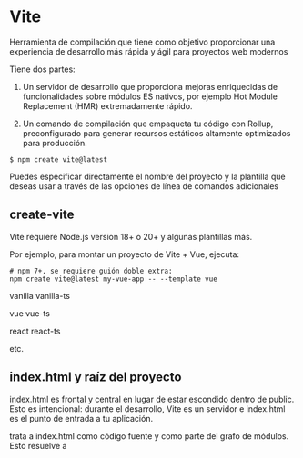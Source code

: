 # Vite 

Herramienta de compilación que tiene como objetivo proporcionar una experiencia de desarrollo más rápida y ágil para proyectos web modernos

Tiene dos partes: 

1. Un servidor de desarrollo que proporciona mejoras enriquecidas de funcionalidades sobre módulos ES nativos, por ejemplo Hot Module Replacement (HMR) extremadamente rápido. 

2. Un comando de compilación que empaqueta tu código con Rollup, preconfigurado para generar recursos estáticos altamente optimizados para producción.

```
$ npm create vite@latest

```

Puedes especificar directamente el nombre del proyecto y la plantilla que deseas usar a través de las opciones de línea de comandos adicionales


## create-vite

Vite requiere Node.js version 18+ o 20+ y algunas plantillas más.

Por ejemplo, para montar un proyecto de Vite + Vue, ejecuta:

```
# npm 7+, se requiere guión doble extra:
npm create vite@latest my-vue-app -- --template vue

```

vanilla	vanilla-ts

vue	vue-ts

react react-ts

etc. 


## index.html y raíz del proyecto

index.html es frontal y central en lugar de estar escondido dentro de public. Esto es intencional: durante el desarrollo, Vite es un servidor e index.html es el punto de entrada a tu aplicación.

trata a index.html como código fuente y como parte del grafo de módulos. Esto resuelve a <script type="module" src="..."> que hace referencia a tu código JavaScript. Incluso <script type="module"> inline y el CSS referenciado a través de <link href> también disfrutan de características específicas de Vite

Similar a los servidores http estáticos, Vite tiene el concepto de un "directorio raíz" desde el cual se sirven tus archivos. Lo verás referenciado como <root> en el resto de la documentación. Las URL absolutas en el código se resolverán utilizando la raíz del proyecto como base, por lo que puedes escribir código como si estuvieras trabajando con un servidor de archivos estático normal (¡excepto que es mucho más poderoso!).

Vite también admite aplicaciones de múltiples páginas con múltiples puntos de entrada .html.


## comandos

```
{
  "scripts": {
    "dev": "vite", // inicia el servidor de desarrollo, alias: `vite dev`, `vite serve`
    "build": "vite build", // compila para producción
    "preview": "vite preview" // vista previa local de compilación para producción
  }
}

```


# React 

```
npm create vite@latest my-react-app -- --template react

```

Con React fácilmente podemos: 

crear y anidar componentes
agregar marcado y estilos
mostrar datos
representar condiciones y listas
responder a eventos y actualizar la pantalla
compartir datos entre componentes


### Creación y anidación de componentes

Las aplicaciones React están formadas por componentes. 

#### Un componente es una parte de la interfaz de usuario (IU) que tiene su propia lógica y apariencia. Un componente puede ser tan pequeño como un botón o tan grande como una página entera.

Los componentes React son funciones de JavaScript que devuelven marcado:

```
function MyButton() {
  return (
    <button>I'm a button</button>
  );
}

```

Ahora que ha declarado MyButton, puede anidarlo en otro componente:

```
export default function MyApp() {
  return (
    <div>
      <h1>Welcome to my app</h1>
      <MyButton />
    </div>
  );
}

```

Ten en cuenta que <MyButton /> comienza con mayúscula. 

Así sabrás que es un componente de React. 

Los nombres de los componentes de React siempre deben comenzar con mayúscula, mientras que las etiquetas HTML deben estar en minúscula.

```
function MyButton() {
  return (
    <button>
      I'm a button
    </button>
  );
}

export default function MyApp() {
  return (
    <div>
      <h1>Welcome to my app</h1>
      <MyButton />
    </div>
  );
}

```

La palabras claves default export especifican el componente principal del archivo (main).

Si tiene mucho HTML para portar a JSX, puede utilizar un convertidor en línea.


## Marcado con jsx 

La sintaxis de marcado anterior se llama JSX. 

JSX es más estricto que HTML. 

Debes cerrar etiquetas como <br />. 

Tu componente tampoco puede devolver múltiples etiquetas JSX. 

Debes encapsularlas en un elemento principal compartido, como un <div>...</div> o un contenedor <>...</> vacío:


## Agregar estilo 

En React, especificas una clase CSS con className. 

Funciona de la misma manera que el atributo de clase HTML:

```
<img className="avatar" />

```


Luego escribes las reglas CSS para ella en un archivo CSS separado:

```
.avatar {
border-radius: 50%;
}

```

React no prescribe cómo agregar archivos CSS. 

En el caso más simple, agregarás una etiqueta <link> a tu HTML. 

Si usas una herramienta de compilación o un marco, consulta su documentación para aprender a agregar un archivo CSS a tu proyecto.


## Visualizar datos 

JSX le permite colocar marcado en JavaScript. 

Las llaves le permiten “escapar” hacia JavaScript para que pueda incrustar alguna variable de su código y mostrarla al usuario. 

Por ejemplo, esto mostrará user.name:

```
return (
<h1>
{user.name}
</h1>
);

```

#### También puede “escapar hacia JavaScript” desde los atributos de JSX, pero debe usar llaves en lugar de comillas. 

Por ejemplo, className="avatar" pasa la cadena "avatar" como la clase CSS, pero src={user.imageUrl} lee el valor de la variable user.imageUrl de JavaScript y luego pasa ese valor como el atributo src:

```
return (
<img
className="avatar"
src={user.imageUrl}
/>
);

```

También puede colocar expresiones más complejas dentro de las llaves de JSX, por ejemplo, la concatenación de cadenas:

```
const user = {
  name: 'Hedy Lamarr',
  imageUrl: 'https://i.imgur.com/yXOvdOSs.jpg',
  imageSize: 90,
};

export default function Profile() {
  return (
    <>
      <h1>{user.name}</h1>
      <img
        className="avatar"
        src={user.imageUrl}
        alt={'Photo of ' + user.name}
        style={{
          width: user.imageSize,
          height: user.imageSize
        }}
      />
    </>
  );
}

```

style={{}} no es una sintaxis especial, sino un objeto {} normal dentro de las llaves JSX style={ }. 

Puedes usar el atributo style cuando tus estilos dependen de variables de JavaScript.


## Renderizado condicional 

En React, no existe una sintaxis especial para escribir condiciones. 

En su lugar, utilizará las mismas técnicas que utiliza al escribir código JavaScript normal. 

Por ejemplo, puede utilizar una declaración if para incluir condicionalmente JSX:

```
let content;
if (isLoggedIn) {
  content = <AdminPanel />;
} else {
  content = <LoginForm />;
}
return (
  <div>
    {content}
  </div>
);

```

Si prefieres un código más compacto, puedes usar conditional ? operator. 

A diferencia de if, funciona dentro de JSX:

```
<div>
  {isLoggedIn ? (
    <AdminPanel />
  ) : (
    <LoginForm />
  )}
</div>

```

Cuando no necesite la rama else, también puede utilizar una sintaxis lógica && más corta:

```
<div>
{isLoggedIn && <AdminPanel />}
</div>

```

Todos estos enfoques también funcionan para especificar atributos de manera condicional. 

Si no está familiarizado con alguna de estas sintaxis de JavaScript, puede comenzar utilizando siempre if...else.


## Renderizar listas

Dependerá de las funciones de JavaScript, como el bucle for y la función map() de matriz, para representar listas de componentes.

Por ejemplo, supongamos que tiene una matriz de productos

```
const products = [
  { title: 'Cabbage', id: 1 },
  { title: 'Garlic', id: 2 },
  { title: 'Apple', id: 3 },
];

```

Dentro de su componente, utilice la función map() para transformar una matriz de productos en una matriz de elementos <li>:

```
const listItems = products.map(product =>
  <li key={product.id}>
    {product.title}
  </li>
);

return (
  <ul>{listItems}</ul>
);

```

Observa cómo <li> tiene un atributo key.

Para cada elemento de una lista, debes pasar una cadena o un número que identifique de forma única ese elemento entre sus hermanos
 
Por lo general, una clave debe provenir de tus datos, como un ID de base de datos. 

React usa tus claves para saber qué sucedió si luego insertas, eliminas o reordenas los elementos.

```
const products = [
  { title: 'Cabbage', isFruit: false, id: 1 },
  { title: 'Garlic', isFruit: false, id: 2 },
  { title: 'Apple', isFruit: true, id: 3 },
];

export default function ShoppingList() {
  const listItems = products.map(product =>
    <li
      key={product.id}
      style={{
        color: product.isFruit ? 'magenta' : 'darkgreen'
      }}
    >
      {product.title}
    </li>
  );

  return (
    <ul>{listItems}</ul>
  );
}

```


## Responder a eventos 

Puede responder a eventos declarando funciones de controlador de eventos (event handler) dentro de sus componentes

```
function MyButton() {
  function handleClick() {
    alert('You clicked me!');
  }

  return (
    <button onClick={handleClick}>
      Click me
    </button>
  );
}

```

 onClick={handleClick} no tiene paréntesis al final! 
 
 No llame a la función del controlador de eventos: solo necesita pasarla. 
 
 React llamará a su controlador de eventos cuando el usuario haga clic en el botón.


## Actualizar pantalla

A menudo, querrás que tu componente “recuerde” cierta información y la muestre. 

Por ejemplo, tal vez quieras contar la cantidad de veces que se hace clic en un botón. 

Para ello, agrega un estado a tu componente.


Primero, importa useState desde React:

```
import { useState } from 'react';

```

Ahora puedes declarar una variable de estado dentro de tu componente:

```
function MyButton() {
  const [count, setCount] = useState(0);
  // ...

```

Obtendrás dos cosas de useState: el estado actual (count) y la función que te permite actualizarlo (setCount). 

Puedes darles cualquier nombre, pero la convención es escribir ```[something, setSomething]```.


La primera vez que se muestra el botón, count será 0 porque pasaste 0 a useState(). 

Cuando quieras cambiar el estado, llama a setCount() y pásale el nuevo valor. Al hacer clic en este botón, se incrementará el contador:

```
function MyButton() {
  const [count, setCount] = useState(0);

  function handleClick() {
    setCount(count + 1);
  }

  return (
    <button onClick={handleClick}>
      Clicked {count} times
    </button>
  );
}

```

React volverá a llamar a la función de tu componente. 

Esta vez, el conteo será 1. Luego será 2. Y así sucesivamente.

Si renderizas el mismo componente varias veces, cada uno tendrá su propio estado. 

Haz clic en cada botón por separado:

```
import { useState } from 'react';

export default function MyApp() {
  return (
    <div>
      <h1>Counters that update separately</h1>
      <MyButton />
      <MyButton />
    </div>
  );
}

function MyButton() {
  const [count, setCount] = useState(0);

  function handleClick() {
    setCount(count + 1);
  }

  return (
    <button onClick={handleClick}>
      Clicked {count} times
    </button>
  );
}

```

Observe cómo cada botón “recuerda” su propio estado de conteo y no afecta a los demás botones.


## Hooks 

Las funciones que comienzan con use se denominan Hooks. 

useState es un Hook integrado proporcionado por React. 

Puedes encontrar otros Hooks integrados en la referencia de API. 

También puedes escribir tus propios Hooks combinando los existentes.

Los Hooks son más restrictivos que otras funciones. 

Solo puedes llamar Hooks en la parte superior de tus componentes (u otros Hooks). 

Si quieres usar useState en una condición o un bucle, extrae un nuevo componente y colócalo allí.


## Compartir datos entre componentes

En el ejemplo anterior, cada MyButton tenía su propio recuento independiente y, cuando se hacía clic en cada botón, solo cambiaba el recuento del botón en el que se hacía clic: 

		MyApp
		/   \
MyButton	MyButton
(count=0)	(count=0)

Inicialmente, el estado de conteo de cada MyButton es 0

		MyApp
		/   \
MyButton	MyButton
(count=1)	(count=0)

El primer MyButton actualiza su conteo a 1


Sin embargo, a menudo necesitarás componentes que compartan datos y se actualicen siempre juntos.

Para que ambos componentes MyButton muestren el mismo recuento y se actualicen juntos, necesitas mover el estado de los botones individuales "hacia arriba/upwards" al componente más cercano que los contenga a todos.

En este ejemplo, es MyApp:

		MyApp
		count=0
		/   \
(count=0)	(count=0)
	|			|
MyButton	MyButton


Inicialmente, el estado de conteo de MyApp es 0 y se transmite a ambos hijos.

Al hacer clic, MyApp actualiza su estado de conteo a 1 y lo pasa a ambos hijos.

		MyApp
		count=1
		/   \
(count=1)	(count=1)
	|			|
MyButton	MyButton


Ahora, cuando haga clic en cualquiera de los botones, el recuento en MyApp cambiará, lo que cambiará ambos recuentos en MyButton. 

Aquí se muestra cómo puede expresar esto en código.

Primero, mueva el estado de MyButton a MyApp:

```
export default function MyApp() {
  const [count, setCount] = useState(0);

  function handleClick() {
    setCount(count + 1);
  }

  return (
    <div>
      <h1>Counters that update separately</h1>
      <MyButton />
      <MyButton />
    </div>
  );
}

function MyButton() {
  // ... we're moving code from here ...
}

```

Luego, pasa el estado desde MyApp a cada MyButton, junto con el controlador de clic compartido. 

Puedes pasar información a MyButton usando las llaves JSX, tal como lo hiciste anteriormente con las etiquetas integradas como <img>:

```
export default function MyApp() {
  const [count, setCount] = useState(0);

  function handleClick() {
    setCount(count + 1);
  }

  return (
    <div>
      <h1>Counters that update together</h1>
      <MyButton count={count} onClick={handleClick} />
      <MyButton count={count} onClick={handleClick} />
    </div>
  );
}

```

La información que pasas de esta manera se llama props. 

### Ahora el componente MyApp contiene el estado de conteo y el controlador de eventos handleClick, y pasa ambos como props a cada uno de los botones.

### Por último, cambia MyButton para que lea los props que has pasado desde su componente principal:

```
function MyButton({ count, onClick }) {
  return (
    <button onClick={onClick}>
      Clicked {count} times
    </button>
  );
}

```

Cuando haces clic en el botón, se activa el controlador onClick. 

La propiedad onClick de cada botón se estableció en la función handleClick dentro de MyApp, por lo que el código dentro de ella se ejecuta. 

Ese código llama a setCount(count + 1), lo que incrementa la variable de estado count. 


El nuevo valor de count se pasa como una propiedad a cada botón, por lo que todos muestran el nuevo valor. 

Esto se llama "elevar el estado/“lifting state up”". Al subir el estado, lo has compartido entre componentes.

```
import { useState } from 'react';

export default function MyApp() {
  const [count, setCount] = useState(0);

  function handleClick() {
    setCount(count + 1);
  }

  return (
    <div>
      <h1>Counters that update together</h1>
      <MyButton count={count} onClick={handleClick} />
      <MyButton count={count} onClick={handleClick} />
    </div>
  );
}

function MyButton({ count, onClick }) {
  return (
    <button onClick={onClick}>
      Clicked {count} times
    </button>
  );
}

```


## Tic-tac-toe

```
import { useState } from 'react';

function Square({ value, onSquareClick }) {
  return (
    <button className="square" onClick={onSquareClick}>
      {value}
    </button>
  );
}

function Board({ xIsNext, squares, onPlay }) {
  function handleClick(i) {
    if (calculateWinner(squares) || squares[i]) {
      return;
    }
    const nextSquares = squares.slice();
    if (xIsNext) {
      nextSquares[i] = 'X';
    } else {
      nextSquares[i] = 'O';
    }
    onPlay(nextSquares);
  }

  const winner = calculateWinner(squares);
  let status;
  if (winner) {
    status = 'Winner: ' + winner;
  } else {
    status = 'Next player: ' + (xIsNext ? 'X' : 'O');
  }

  return (
    <>
      <div className="status">{status}</div>
      <div className="board-row">
        <Square value={squares[0]} onSquareClick={() => handleClick(0)} />
        <Square value={squares[1]} onSquareClick={() => handleClick(1)} />
        <Square value={squares[2]} onSquareClick={() => handleClick(2)} />
      </div>
      <div className="board-row">
        <Square value={squares[3]} onSquareClick={() => handleClick(3)} />
        <Square value={squares[4]} onSquareClick={() => handleClick(4)} />
        <Square value={squares[5]} onSquareClick={() => handleClick(5)} />
      </div>
      <div className="board-row">
        <Square value={squares[6]} onSquareClick={() => handleClick(6)} />
        <Square value={squares[7]} onSquareClick={() => handleClick(7)} />
        <Square value={squares[8]} onSquareClick={() => handleClick(8)} />
      </div>
    </>
  );
}

export default function Game() {
  const [history, setHistory] = useState([Array(9).fill(null)]);
  const [currentMove, setCurrentMove] = useState(0);
  const xIsNext = currentMove % 2 === 0;
  const currentSquares = history[currentMove];

  function handlePlay(nextSquares) {
    const nextHistory = [...history.slice(0, currentMove + 1), nextSquares];
    setHistory(nextHistory);
    setCurrentMove(nextHistory.length - 1);
  }

  function jumpTo(nextMove) {
    setCurrentMove(nextMove);
  }

  const moves = history.map((squares, move) => {
    let description;
    if (move > 0) {
      description = 'Go to move #' + move;
    } else {
      description = 'Go to game start';
    }
    return (
      <li key={move}>
        <button onClick={() => jumpTo(move)}>{description}</button>
      </li>
    );
  });

  return (
    <div className="game">
      <div className="game-board">
        <Board xIsNext={xIsNext} squares={currentSquares} onPlay={handlePlay} />
      </div>
      <div className="game-info">
        <ol>{moves}</ol>
      </div>
    </div>
  );
}

function calculateWinner(squares) {
  const lines = [
    [0, 1, 2],
    [3, 4, 5],
    [6, 7, 8],
    [0, 3, 6],
    [1, 4, 7],
    [2, 5, 8],
    [0, 4, 8],
    [2, 4, 6],
  ];
  for (let i = 0; i < lines.length; i++) {
    const [a, b, c] = lines[i];
    if (squares[a] && squares[a] === squares[b] && squares[a] === squares[c]) {
      return squares[a];
    }
  }
  return null;
}

```


### Proyecto 

Tenemos archivos como App.js, index.js, styles.css una carpeta public.

### App.js 

```
export default function Square() {
  return <button className="square">X</button>;
}

``` 

El navegador debería mostrar un cuadrado con una x. 

El código en App.js crea un componente. 

En React, un componente es un fragmento de código reutilizable que representa una parte de una interfaz de usuario. 

Los componentes se utilizan para representar, administrar y actualizar los elementos de la interfaz de usuario en su aplicación. 

Veamos el componente línea por línea para ver qué está sucediendo:


La primera línea define una función llamada Square. 

La palabra clave export de JavaScript hace que esta función sea accesible fuera de este archivo. 

#### La palabra clave default indica a otros archivos que usan tu código que es la función principal de tu archivo.


La segunda línea devuelve un botón. 

#### La palabra clave de JavaScript return significa que lo que viene después se devuelve como un valor al llamador de la función. 

<button> es un elemento JSX. 

#### Un elemento JSX es una combinación de código JavaScript y etiquetas HTML que describe lo que desea mostrar. 

#### className="square" es una propiedad o prop de botón que le dice a CSS cómo darle estilo al botón. 

X es el texto que se muestra dentro del botón y </button> cierra el elemento JSX para indicar que cualquier contenido posterior no debe colocarse dentro del botón.


### styles.css 

Este archivo define los estilos para tu aplicación React. 

Los dos primeros selectores CSS (* y body) definen el estilo de grandes partes de tu aplicación, mientras que el selector .square define el estilo de cualquier componente donde la propiedad className esté establecida en square. 

En tu código, esto coincidiría con el botón de tu componente Square en el archivo App.js.


### index.js 

No editarás este archivo durante el tutorial, pero es el puente entre el componente que creaste en el archivo App.js y el navegador web.

```
import { StrictMode } from 'react';
import { createRoot } from 'react-dom/client';
import './styles.css';

import App from './App';

```
Las líneas 1 a 5 reúnen todas las piezas necesarias:

React
La biblioteca de React para comunicarse con los navegadores web (React DOM)
Los estilos para sus componentes
El componente que creó en App.js.

El resto del archivo reúne todas las piezas e inyecta el producto final en index.html en la carpeta pública


### Construir el tablero 

En App.js: el componente para todo el tutorial 

Actualmente el tablero es solo un cuadrado, ¡pero necesitas nueve! Si intentas copiar y pegar tu cuadrado para hacer dos cuadrados como este:

```
export default function Square() {
return <button className="square">X</button><button className="square">X</button>;
} 

```

Obtendrás este error:

```
/src/App.js: Los elementos JSX adyacentes deben estar envueltos en una etiqueta envolvente. ¿Querías un fragmento JSX <>...</>?

```

Los componentes de React deben devolver un solo elemento JSX y no múltiples elementos JSX adyacentes como dos botones. 

Para solucionar esto, puedes usar Fragmentos (<> y </>) para encapsular varios elementos JSX adyacentes de esta manera:

```
export default function Square() {
  return (
    <>
      <button className="square">X</button>
      <button className="square">X</button>
    </>
  );
}

```

¡Genial! Ahora solo tienes que copiar y pegar unas cuantas veces para agregar nueve cuadrados y…


¡Oh, no! Los cuadrados están todos en una sola línea, no en una cuadrícula como la que necesitas para nuestro tablero. 

Para solucionar esto, tendrás que agrupar los cuadrados en filas con divs y agregar algunas clases CSS. 

Mientras lo haces, le darás un número a cada cuadrado para asegurarte de saber dónde se muestra cada uno.


En el archivo App.js, actualiza el componente Square para que se vea así:

```
export default function Square() {
  return (
    <>
      <div className="board-row">
        <button className="square">1</button>
        <button className="square">2</button>
        <button className="square">3</button>
      </div>
      <div className="board-row">
        <button className="square">4</button>
        <button className="square">5</button>
        <button className="square">6</button>
      </div>
      <div className="board-row">
        <button className="square">7</button>
        <button className="square">8</button>
        <button className="square">9</button>
      </div>
    </>
  );
}

```

El CSS definido en styles.css aplica estilos a los divs con el nombre de clase board-row. 

Ahora que ha agrupado sus componentes en filas con los divs con estilos, tiene su tablero de tres en raya:


Pero ahora tienes un problema. 

Tu componente llamado Square ya no es realmente un cuadrado. 

Vamos a solucionarlo cambiándole el nombre a Board:

```
export default function Board() {
//...
}

```

En este punto, tu código debería verse así:

```
export default function Board() {
  return (
    <>
      <div className="board-row">
        <button className="square">1</button>
        <button className="square">2</button>
        <button className="square">3</button>
      </div>
		//...
	
```


### Pasar datos a través de props

A continuación, querrás cambiar el valor de un cuadrado de vacío a "X" cuando el usuario haga clic en el cuadrado. 

Con la forma en que has creado el tablero hasta ahora, deberás copiar y pegar el código que actualiza el cuadrado nueve veces (¡una vez por cada cuadrado que tengas)! En lugar de copiar y pegar, la arquitectura de componentes de React te permite crear un componente reutilizable para evitar código duplicado y desordenado.

Primero, vas a copiar la línea que define tu primer cuadrado (<button className="square">1</button>) de tu componente Board a un nuevo componente Cuadrado:

```
function Square() {
  return <button className="square">1</button>;
}

export default function Board() {
  // ...
}

```
 
Luego, actualizará el componente Board para representar ese componente Cuadrado usando la sintaxis JSX:

```
export default function Board() {
  return (
    <>
      <div className="board-row">
        <Square />
        <Square />
        <Square />
      </div>
      <div className="board-row">
        <Square />
        <Square />
        <Square />
      </div>
      <div className="board-row">
        <Square />
        <Square />
        <Square />
      </div>
    </>
  );
}

```

Observa que, a diferencia de los divs del navegador, tus propios componentes Board y Square deben comenzar con una letra mayúscula.

Echemos un vistazo:

¡Oh, no! Perdiste los cuadrados numerados que tenías antes. 

Ahora cada cuadrado dice "1". 

#### Para solucionar esto, usarás props para pasar el valor que debe tener cada cuadrado desde el componente padre (Board) a su hijo (Square).

Actualiza el componente Square para leer el valor prop que pasarás desde Board:

```
function Square({ value }) {
return <button className="square">1</button>;
}

```

function Square({ value }) indica que al componente Square se le puede pasar un prop llamado value.

Ups, esto no es lo que querías:

Querías mostrar la variable de JavaScript llamada value desde tu componente, no la palabra “value”. Para “escapar a JavaScript” desde JSX, necesitas llaves. Agrega llaves alrededor de value en JSX de la siguiente manera:

```
function Square({ value }) {
return <button className="square">{value}</button>;
}

```

Por ahora, deberías ver un tablero vacío:

Esto se debe a que el componente Board aún no ha pasado la propiedad value a cada componente Square que renderiza. 

Para solucionarlo, deberá agregar la propiedad value a cada componente Square renderizado por el componente Board:

```
export default function Board() {
  return (
    <>
      <div className="board-row">
        <Square value="1" />
        <Square value="2" />
        <Square value="3" />
      </div>
      <div className="board-row">
        <Square value="4" />
        <Square value="5" />
        <Square value="6" />
      </div>
      <div className="board-row">
        <Square value="7" />
        <Square value="8" />
        <Square value="9" />
      </div>
    </>
  );
}

```

Ahora deberías ver una cuadrícula de números nuevamente:

Tu código actualizado debería verse así:

```
function Square({ value }) {
  return <button className="square">{value}</button>;
}

export default function Board() {
  return (
    <>
      <div className="board-row">
        <Square value="1" />
        <Square value="2" />
        <Square value="3" />
      </div>
      <div className="board-row">
        <Square value="4" />
        <Square value="5" />
        <Square value="6" />
      </div>
      <div className="board-row">
        <Square value="7" />
        <Square value="8" />
        <Square value="9" />
      </div>
    </>
  );
}

```


### Componente interactivo 

Rellenemos el componente Square con una X cuando hagas clic en él.

Declara una función llamada handleClick dentro del Square. 

Luego, agrega onClick a las propiedades del elemento JSX del botón que devuelve el Square:

```
function Square({ value }) {
  function handleClick() {
    console.log('clicked!');
  }

  return (
    <button
      className="square"
      onClick={handleClick}
    >
      {value}
    </button>
  );
}

```

Si haces clic en un cuadrado ahora, deberías ver un registro que diga "¡clicé!" en la pestaña Consola 

Los registros de consola repetidos con el mismo mensaje no crearán más líneas en la consola. 

En cambio, verás un contador que aumenta junto a tu primer registro "¡clicé!".


Como siguiente paso, quieres que el componente Square “recuerde” que se hizo clic en él y lo rellene con una marca “X”. 

Para “recordar” cosas, los componentes usan el estado.


React proporciona una función especial llamada useState que puedes llamar desde tu componente para que “recuerde” cosas. 

Almacenemos el valor actual del Square en el estado y cambiémoslo cuando se haga clic en el Square.


Importa useState en la parte superior del archivo. 

Elimina la propiedad value del componente Square. 

En su lugar, agrega una nueva línea al comienzo del Square que llama a useState. 

Haz que devuelva una variable de estado llamada value:

```
import { useState } from 'react';

function Square() {
  const [value, setValue] = useState(null);

  function handleClick() {
    //...

```

value almacena el valor y setValue es una función que se puede usar para cambiar el valor. El valor null que se pasa a useState se usa como valor inicial para esta variable de estado, por lo que value comienza aquí igual a null.

Dado que el componente Square ya no acepta más propiedades, eliminará la propiedad value de los nueve componentes Square creados por el componente Board:

```
// ...
export default function Board() {
  return (
    <>
      <div className="board-row">
        <Square />
        <Square />
        <Square />
      </div>
      <div className="board-row">
        <Square />
        <Square />
        <Square />
      </div>
      <div className="board-row">
        <Square />
        <Square />
        <Square />
      </div>
    </>
  );
}

```

Ahora cambiará Square para que muestre una "X" cuando se haga clic en él. 

Reemplace el controlador de eventos console.log("clicked!"); con setValue('X');. 

Ahora su componente Square se verá así

```
function Square() {
  const [value, setValue] = useState(null);

  function handleClick() {
    setValue('X');
  }

  return (
    <button
      className="square"
      onClick={handleClick}
    >
      {value}
    </button>
  );
}

```

Al llamar a esta función set desde un controlador onClick, le estás indicando a React que vuelva a renderizar ese cuadrado cada vez que se haga clic en su botón <button>. 

Después de la actualización, el valor del cuadrado será 'X', por lo que verás la "X" en el tablero de juego. 

Haz clic en cualquier cuadrado y debería aparecer una "X":


Cada cuadrado tiene su propio estado: el valor almacenado en cada cuadrado es completamente independiente de los demás. 

Cuando llamas a una función de conjunto en un componente, React también actualiza automáticamente los componentes secundarios que se encuentran dentro.

Después de realizar los cambios anteriores, tu código se verá así:

```
import { useState } from 'react';

function Square() {
  const [value, setValue] = useState(null);

  function handleClick() {
    setValue('X');
  }

  return (
    <button
      className="square"
      onClick={handleClick}
    >
      {value}
    </button>
  );
}

export default function Board() {
  return (
    <>
      <div className="board-row">
        <Square />
        <Square />
        <Square />
      </div>
      <div className="board-row">
        <Square />
        <Square />
        <Square />
      </div>
      <div className="board-row">
        <Square />
        <Square />
        <Square />
      </div>
    </>
  );
}

```


### React Dev Tools 

Permite verificar las propiedades y el estado de tus componentes de React.


### Completando el juego 

En este punto, tienes todos los componentes básicos para tu juego de tres en raya. 

Para tener un juego completo, ahora necesitas alternar la colocación de “X” y “O” en el tablero, y necesitas una forma de determinar un ganador.


#### Elevar estado 

Actualmente, cada componente de Cuadrado mantiene una parte del estado del juego. 

Para verificar si hay un ganador en un juego de tres en raya, el Tablero necesitaría saber de alguna manera el estado de cada uno de los 9 componentes de Cuadrado.


¿Cómo abordarías eso? Al principio, podrías suponer que el Tablero necesita “pedirle” a cada Cuadrado el estado de ese Cuadrado. 

Aunque este enfoque es técnicamente posible en React, lo desaconsejamos porque el código se vuelve difícil de entender, susceptible a errores y difícil de refactorizar. 

#### En cambio, el mejor enfoque es almacenar el estado del juego en el componente principal del Tablero en lugar de en cada Cuadrado. 

El componente del Tablero puede decirle a cada Cuadrado qué mostrar al pasar una propiedad, como lo hiciste cuando pasaste un número a cada Cuadrado.

#### Para recopilar datos de varios componentes secundarios o para que dos componentes secundarios se comuniquen entre sí, declara el estado compartido en su componente principal.

El componente principal puede pasar ese estado a los componentes secundarios a través de propiedades.

Esto mantiene a los componentes secundarios sincronizados entre sí y con su componente principal.

La transferencia de estado a un componente principal es común cuando se refactorizan los componentes de React


Edite el componente Board para que declare una variable de estado denominada squares que, por defecto, sea una matriz de 9 valores nulos correspondientes a los 9 cuadrados:

```
// ...
export default function Board() {
  const [squares, setSquares] = useState(Array(9).fill(null));
  return (
    // ...
  );
}

```

Array(9).fill(null) crea una matriz con nueve elementos y establece cada uno de ellos como nulo.

La llamada useState() que la rodea declara una variable de estado de cuadrados que inicialmente se establece en esa matriz.

Cada entrada de la matriz corresponde al valor de un cuadrado. 

Cuando complete el tablero más adelante, la matriz de cuadrados se verá así:

```
['O', null, 'X', 'X', 'X', 'O', 'O', null, null]

```

Ahora, su componente Tablero debe pasar la propiedad de valor a cada cuadrado que renderiza

```
export default function Board() {
  const [squares, setSquares] = useState(Array(9).fill(null));
  return (
    <>
      <div className="board-row">
        <Square value={squares[0]} />
        <Square value={squares[1]} />
        <Square value={squares[2]} />
      </div>
      <div className="board-row">
        <Square value={squares[3]} />
        <Square value={squares[4]} />
        <Square value={squares[5]} />
      </div>
      <div className="board-row">
        <Square value={squares[6]} />
        <Square value={squares[7]} />
        <Square value={squares[8]} />
      </div>
    </>
  );
}

```

Editará el componente Square para recibir la propiedad value del componente Board. 

Esto requerirá eliminar el seguimiento con estado del valor del componente Square y la propiedad onClick del botón:

```
function Square({value}) {
return <button className="square">{value}</button>;
}

```

En este punto, debería ver un tablero de tres en raya vacío

Y tu código debería verse así:

```
import { useState } from 'react';

function Square({ value }) {
  return <button className="square">{value}</button>;
}

export default function Board() {
  const [squares, setSquares] = useState(Array(9).fill(null));
  return (
    <>
      <div className="board-row">
        <Square value={squares[0]} />
        <Square value={squares[1]} />
        <Square value={squares[2]} />
      </div>
      <div className="board-row">
        <Square value={squares[3]} />
        <Square value={squares[4]} />
        <Square value={squares[5]} />
      </div>
      <div className="board-row">
        <Square value={squares[6]} />
        <Square value={squares[7]} />
        <Square value={squares[8]} />
      </div>
    </>
  );
}

```

Cada cuadrado recibirá ahora una propiedad de valor que será 'X', 'O' o nulo para los cuadrados vacíos.

A continuación, debe cambiar lo que sucede cuando se hace clic en un cuadrado. 

El componente Tablero ahora mantiene qué cuadrados están llenos.

Deberá crear una forma para que el cuadrado actualice el estado del tablero. 

Dado que el estado es privado para un componente que lo define, no puede actualizar el estado del tablero directamente desde el cuadrado.


En su lugar, pasará una función del componente Tablero al componente Cuadrado y hará que el Cuadrado llame a esa función cuando se haga clic en un cuadrado. 

Comenzará con la función que llamará el componente Cuadrado cuando se haga clic en él. 

Llamará a esa función onSquareClick

```
function Square({ value }) {
  return (
    <button className="square" onClick={onSquareClick}>
      {value}
    </button>
  );
}

```

A continuación, agregará la función onSquareClick a las propiedades del componente Square:

```
function Square({ value, onSquareClick }) {
  return (
    <button className="square" onClick={onSquareClick}>
      {value}
    </button>
  );
}

```

Ahora conectarás la propiedad onSquareClick a una función en el componente Board que llamarás handleClick.

Para conectar onSquareClick a handleClick, pasarás una función a la propiedad onSquareClick del primer componente Square:

```
export default function Board() {
  const [squares, setSquares] = useState(Array(9).fill(null));

  return (
    <>
      <div className="board-row">
        <Square value={squares[0]} onSquareClick={handleClick} />
        //...
  );
}

```

Por último, definirás la función handleClick dentro del componente Tablero para actualizar la matriz de cuadrados que contiene el estado de tu tablero:

```
export default function Board() {
  const [squares, setSquares] = useState(Array(9).fill(null));

  function handleClick() {
    const nextSquares = squares.slice();
    nextSquares[0] = "X";
    setSquares(nextSquares);
  }

  return (
    // ...
  )
}

```

La función handleClick crea una copia de la matriz de cuadrados (nextSquares) con el método slice() Array de JavaScript. 

Luego, handleClick actualiza la matriz nextSquares para agregar X al primer cuadrado (índice [0]).


Al llamar a la función setSquares, React sabe que el estado del componente ha cambiado. 

Esto activará una nueva representación de los componentes que usan el estado de los cuadrados (Tablero), así como de sus componentes secundarios (los componentes cuadrados que conforman el tablero).


JavaScript admite closures, lo que significa que una función interna (p. ej., handleClick) tiene acceso a las variables y funciones definidas en una función externa (p. ej., Board). 

La función handleClick puede leer el estado de los cuadrados y llamar al método setSquares porque ambos están definidos dentro de la función Board.


Ahora puedes agregar X al tablero… pero solo al cuadrado superior izquierdo. 

Tu función handleClick está codificada para actualizar el índice del cuadrado superior izquierdo (0).

Actualicemos handleClick para que pueda actualizar cualquier cuadrado.

Agrega un argumento i a la función handleClick que tome el índice del cuadrado que se va a actualizar:

```
export default function Board() {
  const [squares, setSquares] = useState(Array(9).fill(null));

  function handleClick(i) {
    const nextSquares = squares.slice();
    nextSquares[i] = "X";
    setSquares(nextSquares);
  }

  return (
    // ...
  )
}

```

A continuación, deberá pasar esa i a handleClick. 

Puede intentar configurar la propiedad onSquareClick de square para que sea handleClick(0) directamente en el JSX de esta manera, pero no funcionará.

```
<Square value={squares[0]} onSquareClick={handleClick(0)} />

```

Esta es la razón por la que esto no funciona.

La llamada a handleClick(0) será parte de la representación del componente de la placa.

Debido a que handleClick(0) altera el estado del componente de la placa al llamar a setSquares, todo el componente de la placa se volverá a representar. 

Pero esto ejecuta handleClick(0) nuevamente, lo que genera un bucle infinito:

```
Consola
Demasiadas repeticiones de representación. React limita la cantidad de representaciones para evitar un bucle infinito.

```

¿Por qué este problema no ocurrió antes?

Cuando estabas pasando onSquareClick={handleClick}, estabas pasando la función handleClick como una propiedad.

¡No la estabas llamando! Pero ahora estás llamando a esa función de inmediato (observa los paréntesis en handleClick(0)) y es por eso que se ejecuta demasiado pronto.

¡No quieres llamar a handleClick hasta que el usuario haga clic!


Puedes solucionar esto creando una función como handleFirstSquareClick que llame a handleClick(0), una función como handleSecondSquareClick que llame a handleClick(1), y así sucesivamente. 

Pasarías (en lugar de llamar) estas funciones como propiedades como onSquareClick={handleFirstSquareClick}. 

Esto resolvería el bucle infinito.
 
```
export default function Board() {
  // ...
  return (
    <>
      <div className="board-row">
        <Square value={squares[0]} onSquareClick={() => handleClick(0)} />
        // ...
  );
}

```
 
La nueva sintaxis () =>. 

Aquí, () => handleClick(0) es una función de flecha, que es una forma más corta de definir funciones.

Cuando se hace clic en el cuadrado, se ejecutará el código después de => “flecha”, llamando a handleClick(0).


Ahora debe actualizar los otros ocho cuadrados para llamar a handleClick desde las funciones de flecha que pasa. 

Asegúrese de que el argumento para cada llamada de handleClick corresponda al índice del cuadrado correcto:

```
export default function Board() {
  // ...
  return (
    <>
      <div className="board-row">
        <Square value={squares[0]} onSquareClick={() => handleClick(0)} />
        <Square value={squares[1]} onSquareClick={() => handleClick(1)} />
        <Square value={squares[2]} onSquareClick={() => handleClick(2)} />
      </div>
      <div className="board-row">
        <Square value={squares[3]} onSquareClick={() => handleClick(3)} />
        <Square value={squares[4]} onSquareClick={() => handleClick(4)} />
        <Square value={squares[5]} onSquareClick={() => handleClick(5)} />
      </div>
      <div className="board-row">
        <Square value={squares[6]} onSquareClick={() => handleClick(6)} />
        <Square value={squares[7]} onSquareClick={() => handleClick(7)} />
        <Square value={squares[8]} onSquareClick={() => handleClick(8)} />
      </div>
    </>
  );
};

```

Ahora puedes volver a agregar X a cualquier cuadrado del tablero haciendo clic en ellos:

¡Pero esta vez toda la gestión del estado la maneja el componente Tablero!

Así es como debería verse tu código:

```
import { useState } from 'react';

function Square({ value, onSquareClick }) {
  return (
    <button className="square" onClick={onSquareClick}>
      {value}
    </button>
  );
}

export default function Board() {
  const [squares, setSquares] = useState(Array(9).fill(null));

  function handleClick(i) {
    const nextSquares = squares.slice();
    nextSquares[i] = 'X';
    setSquares(nextSquares);
  }

  return (
    <>
      <div className="board-row">
        <Square value={squares[0]} onSquareClick={() => handleClick(0)} />
        <Square value={squares[1]} onSquareClick={() => handleClick(1)} />
        <Square value={squares[2]} onSquareClick={() => handleClick(2)} />
      </div>
      <div className="board-row">
        <Square value={squares[3]} onSquareClick={() => handleClick(3)} />
        <Square value={squares[4]} onSquareClick={() => handleClick(4)} />
        <Square value={squares[5]} onSquareClick={() => handleClick(5)} />
      </div>
      <div className="board-row">
        <Square value={squares[6]} onSquareClick={() => handleClick(6)} />
        <Square value={squares[7]} onSquareClick={() => handleClick(7)} />
        <Square value={squares[8]} onSquareClick={() => handleClick(8)} />
      </div>
    </>
  );
}

```

Ahora que el control de estado se encuentra en el componente Tablero, el componente Tablero principal pasa propiedades a los componentes Cuadrados secundarios para que se puedan mostrar correctamente. 

Al hacer clic en un Cuadrado, el componente Cuadrado secundario ahora solicita al componente Tablero principal que actualice el estado del tablero.

Cuando el estado del Tablero cambia, tanto el componente Tablero como todos los Cuadrados secundarios se vuelven a renderizar automáticamente.

Mantener el estado de todos los cuadrados en el componente Tablero le permitirá determinar el ganador en el futuro.


Recapitulemos lo que sucede cuando un usuario hace clic en el cuadrado superior izquierdo de su tablero para agregarle una X:

1. Al hacer clic en el cuadrado superior izquierdo, se ejecuta la función que el botón recibió como su propiedad onClick del cuadrado. 

El componente cuadrado recibió esa función como su propiedad onSquareClick del tablero. 

El componente tablero definió esa función directamente en el JSX. Llama a handleClick con un argumento de 0.

2. handleClick usa el argumento (0) para actualizar el primer elemento de la matriz de cuadrados de nulo a X.

3. El estado de los cuadrados del componente tablero se actualizó, por lo que el tablero y todos sus elementos secundarios se vuelven a renderizar. 

Esto hace que la propiedad de valor del componente cuadrado con índice 0 cambie de nulo a X.


Al final, el usuario ve que el cuadrado superior izquierdo cambió de estar vacío a tener una X después de hacer clic en él.


El atributo onClick del elemento DOM <button> tiene un significado especial para React porque es un componente integrado.

Para componentes personalizados como Square, el nombre depende de usted. 
 
Puede darle cualquier nombre a la propiedad onSquareClick de Square o a la función handleClick de Board y el código funcionaría de la misma manera.

#### En React, es convencional usar nombres onSomething para las propiedades que representan eventos y handleSomething para las definiciones de funciones que manejan esos eventos.


## Thinking in React

React puede cambiar tu forma de pensar sobre los diseños que miras y las aplicaciones que creas. 

Cuando creas una interfaz de usuario con React, primero la divides en partes llamadas componentes.

Luego, describirás los diferentes estados visuales de cada uno de tus componentes. 

Finalmente, conectarás tus componentes para que los datos fluyan a través de ellos. 

Te guiaremos a través del proceso de pensamiento para crear una tabla de datos de productos que se pueda buscar con React
 
 
### Empezemos con la Maqueta/Mockup 

Imagínese que ya tiene una API JSON y una maqueta de un diseñador.

La API JSON devuelve algunos datos que se parecen a esto:

```
  { category: "Fruits", price: "$1", stocked: true, name: "Apple" },
  { category: "Fruits", price: "$1", stocked: true, name: "Dragonfruit" },
  { category: "Fruits", price: "$2", stocked: false, name: "Passionfruit" },
  { category: "Vegetables", price: "$2", stocked: true, name: "Spinach" },
  { category: "Vegetables", price: "$4", stocked: false, name: "Pumpkin" },
  { category: "Vegetables", price: "$1", stocked: true, name: "Peas" }
]

```

La maqueta se ve así:

```
|search...|
o Only show products in stoc, 

Name 		Price 
	
	fruits

Apple		  1
Dragonfruit   2
Passionfruit  3

	Vegetables 
	
Spinach 	  2
Pumpkin		  4
Peas 		  1
	
```

Para implementar una interfaz de usuario en React, normalmente seguirás los mismos cinco pasos.


### 1: Divida la interfaz de usuario en una jerarquía de componentes

Comience dibujando cuadros alrededor de cada componente y subcomponente en la maqueta y asígneles un nombre. 

Si trabaja con un diseñador, es posible que ya haya nombrado estos componentes en su herramienta de diseño. ¡

Pregúntele!


Dependiendo de su experiencia, puede pensar en dividir un diseño en componentes de diferentes maneras:

1. Programación: use las mismas técnicas para decidir si debe crear una nueva función u objeto. 

Una de esas técnicas es el principio de responsabilidad única, es decir, un componente idealmente solo debería hacer una cosa. 

Si termina creciendo, debe descomponerse en subcomponentes más pequeños.


2. CSS: considere para qué crearía selectores de clase. 

(Sin embargo, los componentes son un poco menos granulares).


3. Diseño: considere cómo organizaría las capas del diseño.


#### Si su JSON está bien estructurado, a menudo encontrará que se corresponde naturalmente con la estructura de componentes de su interfaz de usuario. 
 
Esto se debe a que la interfaz de usuario y los modelos de datos suelen tener la misma arquitectura de información, es decir, la misma forma.

Separe su interfaz de usuario en componentes, donde cada componente coincida con una parte de su modelo de datos.


Hay cinco componentes en esta pantalla:

```
1. FiltrableProductTable (toda la app)

|search...|			 
o Only show products in stock 	2. SearchBar (busqueda y filtro)

Name 		Price 	3. ProductTable ( nombre, precio, frutas y lista)
	
	fruits			4. ProductCategoryRow (frutas)

Apple		  1		5. ProductRow (lista)
Dragonfruit   2
Passionfruit  3

	Vegetables 
	
Spinach 	  2
Pumpkin		  4
Peas 		  1
	
```
 
1. FilterableProductTable (gris) contiene toda la aplicación.
2. SearchBar (azul) recibe la entrada del usuario.
3. ProductTable (lavanda) muestra y filtra la lista según la entrada del usuario.
4. ProductCategoryRow (verde) muestra un encabezado para cada categoría.
5. ProductRow (amarillo) muestra una fila para cada producto.

Si observas ProductTable (lavanda), verás que el encabezado de la tabla (que contiene las etiquetas “Nombre” y “Precio”) no es un componente propio. 

Esto es una cuestión de preferencia y puedes optar por cualquiera de las dos opciones. 

En este ejemplo, es parte de ProductTable porque aparece dentro de la lista de ProductTable. 

Sin embargo, si este encabezado se vuelve complejo (por ejemplo, si agregas ordenación), puedes moverlo a su propio componente ProductTableHeader.


Ahora que ha identificado los componentes en la maqueta, organícelos en una jerarquía.

Los componentes que aparecen dentro de otro componente en la maqueta deben aparecer como elementos secundarios en la jerarquía:

```
FilterableProductTable
	SearchBar
	ProductTable
		ProductCategoryRow
		ProductRow
```


### 2: Crea una versión estática en React

Ahora que tienes la jerarquía de componentes, es hora de implementar tu aplicación. 

El enfoque más sencillo es crear una versión que represente la interfaz de usuario de tu modelo de datos sin agregar ninguna interactividad... ¡todavía! 

A menudo es más fácil crear primero la versión estática y agregar la interactividad después. 

Crear una versión estática requiere mucho tipeo y nada de pensamiento, pero agregar interactividad requiere mucho pensamiento y no mucho tipeo.

#### Para crear una versión estática de tu aplicación que represente tu modelo de datos, deberás crear componentes que reutilicen otros componentes y pasen datos mediante props. 

Los props son una forma de pasar datos de padre a hijo. 

(Si está familiarizado con el concepto de estado, no lo utilice para crear esta versión estática. 

El estado está reservado únicamente para la interactividad, es decir, los datos que cambian con el tiempo. 

Dado que se trata de una versión estática de la aplicación, no lo necesita).

Puede crear de "arriba hacia abajo" comenzando por crear los componentes que se encuentran más arriba en la jerarquía (como FilterableProductTable) o de "abajo hacia arriba" trabajando desde los componentes que se encuentran más abajo (como ProductRow). 

En los ejemplos más simples, suele ser más fácil hacerlo de arriba hacia abajo. 

En proyectos más grandes, es más fácil hacerlo de abajo hacia arriba.

```
function ProductCategoryRow({ category }) {
  return (
    <tr>
      <th colSpan="2">
        {category}
      </th>
    </tr>
  );
}

function ProductRow({ product }) {
  const name = product.stocked ? product.name :
    <span style={{ color: 'red' }}>
      {product.name}
    </span>;

  return (
    <tr>
      <td>{name}</td>
      <td>{product.price}</td>
    </tr>
  );
}

function ProductTable({ products }) {
  const rows = [];
  let lastCategory = null;

  products.forEach((product) => {
    if (product.category !== lastCategory) {
      rows.push(
        <ProductCategoryRow
          category={product.category}
          key={product.category} />
      );
    }
    rows.push(
      <ProductRow
        product={product}
        key={product.name} />
    );
    lastCategory = product.category;
  });

  return (
    <table>
      <thead>
        <tr>
          <th>Name</th>
          <th>Price</th>
        </tr>
      </thead>
      <tbody>{rows}</tbody>
    </table>
  );
}

function SearchBar() {
  return (
    <form>
      <input type="text" placeholder="Search..." />
      <label>
        <input type="checkbox" />
        {' '}
        Only show products in stock
      </label>
    </form>
  );
}

function FilterableProductTable({ products }) {
  return (
    <div>
      <SearchBar />
      <ProductTable products={products} />
    </div>
  );
}

const PRODUCTS = [
  {category: "Fruits", price: "$1", stocked: true, name: "Apple"},
  {category: "Fruits", price: "$1", stocked: true, name: "Dragonfruit"},
  {category: "Fruits", price: "$2", stocked: false, name: "Passionfruit"},
  {category: "Vegetables", price: "$2", stocked: true, name: "Spinach"},
  {category: "Vegetables", price: "$4", stocked: false, name: "Pumpkin"},
  {category: "Vegetables", price: "$1", stocked: true, name: "Peas"}
];

export default function App() {
  return <FilterableProductTable products={PRODUCTS} />;
}

```

Después de crear los componentes, tendrás una biblioteca de componentes reutilizables que representan tu modelo de datos. 

Como se trata de una aplicación estática, los componentes solo devolverán JSX. 

El componente en la parte superior de la jerarquía (FilterableProductTable) tomará tu modelo de datos como propiedad. 

Esto se denomina flujo de datos unidireccional porque los datos fluyen hacia abajo desde el componente de nivel superior hasta los que se encuentran en la parte inferior del árbol.


Problema:
En este punto, no deberías estar usando ningún valor de estado. 

¡Eso es para el siguiente paso!


### 3: Encuentra la representación mínima pero completa del estado de la interfaz de usuario

Para que la interfaz de usuario sea interactiva, debe permitir que los usuarios cambien el modelo de datos subyacente. 

Para ello, utilizará el estado.

Piense en el estado como el conjunto mínimo de datos cambiantes que su aplicación necesita recordar. 

El principio más importante para estructurar el estado es mantenerlo DRY (no repetirse). 

Determine la representación mínima absoluta del estado que necesita su aplicación y calcule todo lo demás a pedido. 

Por ejemplo, si está creando una lista de compras, puede almacenar los artículos como una matriz en el estado. 

Si también desea mostrar la cantidad de artículos en la lista, no almacene la cantidad de artículos como otro valor de estado; en su lugar, lea la longitud de su matriz.

Ahora piense en todos los datos de esta aplicación de ejemplo:

1. La lista original de productos
2. El texto de búsqueda que ingresó el usuario
3. El valor de la casilla de verificación
4. La lista filtrada de productos

 
¿Cuáles de estos son estados? Identifica los que no lo son:

1. ¿Permanece sin cambios con el tiempo? Si es así, no es estado.
2. ¿Se pasa desde un padre a través de propiedades? Si es así, no es estado.
3. ¿Puedes calcularlo en función del estado o las propiedades existentes en tu componente? Si es así, ¡definitivamente no es estado!

Lo que queda es probablemente estado.

Repasémoslos uno por uno nuevamente:

La lista original de productos se pasa como propiedades, por lo que no es estado.
El texto de búsqueda parece ser estado ya que cambia con el tiempo y no se puede calcular a partir de nada.
El valor de la casilla de verificación parece ser estado ya que cambia con el tiempo y no se puede calcular a partir de nada.
La lista filtrada de productos no es estado porque se puede calcular tomando la lista original de productos y filtrándola según el texto de búsqueda y el valor de la casilla de verificación.

¡Esto significa que solo el texto de búsqueda y el valor de la casilla de verificación son estado! ¡Bien hecho!


### 4: Identifica dónde debería estar tu estado

Después de identificar los datos de estado mínimos de tu aplicación, debes identificar qué componente es responsable de cambiar este estado o es el propietario del estado. 

Recuerda: React utiliza un flujo de datos unidireccional, que pasa los datos a lo largo de la jerarquía de componentes, desde el componente principal al secundario. 

Es posible que no esté claro de inmediato qué componente debería ser el propietario de qué estado. 

Esto puede ser un desafío si eres nuevo en este concepto, pero puedes averiguarlo siguiendo estos pasos.

Para cada parte del estado de tu aplicación:

1. Identifica cada componente que renderiza algo en función de ese estado.
2. Encuentra su componente principal común más cercano (un componente por encima de todos ellos en la jerarquía).
3. Decide dónde debería estar el estado:
	1. A menudo, puedes colocar el estado directamente en su componente principal común.
	2. También puedes colocar el estado en algún componente por encima de su componente principal común.
	3. Si no puede encontrar un componente donde tenga sentido poseer el estado, cree un nuevo componente únicamente para contener el estado y agréguelo en algún lugar de la jerarquía por encima del componente principal común.


En el paso anterior, encontró dos partes del estado en esta aplicación: el texto de entrada de búsqueda y el valor de la casilla de verificación. 

En este ejemplo, siempre aparecen juntos, por lo que tiene sentido colocarlos en el mismo lugar.

Ahora, analicemos nuestra estrategia para ellos:

1. Identifique los componentes que usan el estado:

	ProductTable debe filtrar la lista de productos en función de ese estado (texto de búsqueda y valor de la casilla de verificación).

	SearchBar debe mostrar ese estado (texto de búsqueda y valor de la casilla de verificación).

2. Encuentre su componente principal común: el primer componente principal que comparten ambos componentes es FilterableProductTable.

3. Decida dónde se encuentra el estado: mantendremos el texto de filtro y los valores del estado marcado en FilterableProductTable.


```
function FilterableProductTable({ products }) {
  const [filterText, setFilterText] = useState('');
  const [inStockOnly, setInStockOnly] = useState(false);

```

Luego, pase filterText y inStockOnly a ProductTable y SearchBar como propiedades:

```
<div>
  <SearchBar 
    filterText={filterText} 
    inStockOnly={inStockOnly} />
  <ProductTable 
    products={products}
    filterText={filterText}
    inStockOnly={inStockOnly} />
</div>

```

Puedes empezar a ver cómo se comportará tu aplicación. 

Edita el valor inicial de filterText de useState('') ​​a useState('fruit') en el código de sandbox que aparece a continuación. 

Verás tanto el texto de entrada de búsqueda como la actualización de la tabla:

```
import { useState } from 'react';

function FilterableProductTable({ products }) {
  const [filterText, setFilterText] = useState('fruit');
  const [inStockOnly, setInStockOnly] = useState(false);

  return (
    <div>
      <SearchBar 
        filterText={filterText} 
        inStockOnly={inStockOnly} />
      <ProductTable 
        products={products}
        filterText={filterText}
        inStockOnly={inStockOnly} />
    </div>
  );
}

function ProductCategoryRow({ category }) {
  return (
    <tr>
      <th colSpan="2">
        {category}
      </th>
    </tr>
  );
}

function ProductRow({ product }) {
  const name = product.stocked ? product.name :
    <span style={{ color: 'red' }}>
      {product.name}
    </span>;

  return (
    <tr>
      <td>{name}</td>
      <td>{product.price}</td>
    </tr>
  );
}

function ProductTable({ products, filterText, inStockOnly }) {
  const rows = [];
  let lastCategory = null;

  products.forEach((product) => {
    if (
      product.name.toLowerCase().indexOf(
        filterText.toLowerCase()
      ) === -1
    ) {
      return;
    }
    if (inStockOnly && !product.stocked) {
      return;
    }
    if (product.category !== lastCategory) {
      rows.push(
        <ProductCategoryRow
          category={product.category}
          key={product.category} />
      );
    }
    rows.push(
      <ProductRow
        product={product}
        key={product.name} />
    );
    lastCategory = product.category;
  });

  return (
    <table>
      <thead>
        <tr>
          <th>Name</th>
          <th>Price</th>
        </tr>
      </thead>
      <tbody>{rows}</tbody>
    </table>
  );
}

function SearchBar({ filterText, inStockOnly }) {
  return (
    <form>
      <input 
        type="text" 
        value={filterText} 
        placeholder="Search..."/>
      <label>
        <input 
          type="checkbox" 
          checked={inStockOnly} />
        {' '}
        Only show products in stock
      </label>
    </form>
  );
}

const PRODUCTS = [
  {category: "Fruits", price: "$1", stocked: true, name: "Apple"},
  {category: "Fruits", price: "$1", stocked: true, name: "Dragonfruit"},
  {category: "Fruits", price: "$2", stocked: false, name: "Passionfruit"},
  {category: "Vegetables", price: "$2", stocked: true, name: "Spinach"},
  {category: "Vegetables", price: "$4", stocked: false, name: "Pumpkin"},
  {category: "Vegetables", price: "$1", stocked: true, name: "Peas"}
];

export default function App() {
  return <FilterableProductTable products={PRODUCTS} />;
}

```

Tenga en cuenta que la edición del formulario aún no funciona. 

Hay un error de consola en el sandbox anterior que explica por qué:

```
Consola
Proporcionó una propiedad `value` a un campo de formulario sin un controlador `onChange`. Esto generará un campo de solo lectura.

```

En el sandbox anterior, ProductTable y SearchBar leen las propiedades filterText e inStockOnly para generar la tabla, la entrada y la casilla de verificación. 

Por ejemplo, así es como SearchBar completa el valor de entrada:

```
function SearchBar({ filterText, inStockOnly }) {
  return (
    <form>
      <input 
        type="text" 
        value={filterText} 
        placeholder="Search..."/>

```

Sin embargo, todavía no has añadido ningún código para responder a las acciones del usuario, como escribir. 

Este será el paso final.


### 5: Agrega un flujo de datos inverso

Actualmente, tu aplicación se renderiza correctamente con propiedades y estados que fluyen hacia abajo en la jerarquía. 

Pero para cambiar el estado de acuerdo con la entrada del usuario, necesitarás admitir que los datos fluyan en sentido contrario: los componentes del formulario en las profundidades de la jerarquía deben actualizar el estado en FilterableProductTable.

React hace que este flujo de datos sea explícito, pero requiere un poco más de escritura que el enlace de datos bidireccional. Si intentas escribir o marcar la casilla en el ejemplo anterior, verás que React ignora tu entrada. 

Esto es intencional. 

Al escribir <input value={filterText} />, has establecido la propiedad de valor de la entrada para que siempre sea igual al estado filterText que se pasa desde FilterableProductTable. 

Dado que el estado filterText nunca se establece, la entrada nunca cambia.

Quieres que cada vez que el usuario cambie las entradas del formulario, el estado se actualice para reflejar esos cambios. 

El estado es propiedad de FilterableProductTable, por lo que solo puede llamar a setFilterText y setInStockOnly. 

Para permitir que SearchBar actualice el estado de FilterableProductTable, debe pasar estas funciones a SearchBar:

```
function FilterableProductTable({ products }) {
  const [filterText, setFilterText] = useState('');
  const [inStockOnly, setInStockOnly] = useState(false);

  return (
    <div>
      <SearchBar 
        filterText={filterText} 
        inStockOnly={inStockOnly}
        onFilterTextChange={setFilterText}
        onInStockOnlyChange={setInStockOnly} />

```

Dentro de SearchBar, agregará los controladores de eventos onChange y establecerá el estado principal a partir de ellos:

```
function SearchBar({
  filterText,
  inStockOnly,
  onFilterTextChange,
  onInStockOnlyChange
}) {
  return (
    <form>
      <input
        type="text"
        value={filterText}
        placeholder="Search..."
        onChange={(e) => onFilterTextChange(e.target.value)}
      />
      <label>
        <input
          type="checkbox"
          checked={inStockOnly}
          onChange={(e) => onInStockOnlyChange(e.target.checked)}

```


Ahora la aplicación funciona 

```
import { useState } from 'react';

function FilterableProductTable({ products }) {
  const [filterText, setFilterText] = useState('');
  const [inStockOnly, setInStockOnly] = useState(false);

  return (
    <div>
      <SearchBar 
        filterText={filterText} 
        inStockOnly={inStockOnly} 
        onFilterTextChange={setFilterText} 
        onInStockOnlyChange={setInStockOnly} />
      <ProductTable 
        products={products} 
        filterText={filterText}
        inStockOnly={inStockOnly} />
    </div>
  );
}

function ProductCategoryRow({ category }) {
  return (
    <tr>
      <th colSpan="2">
        {category}
      </th>
    </tr>
  );
}

function ProductRow({ product }) {
  const name = product.stocked ? product.name :
    <span style={{ color: 'red' }}>
      {product.name}
    </span>;

  return (
    <tr>
      <td>{name}</td>
      <td>{product.price}</td>
    </tr>
  );
}

function ProductTable({ products, filterText, inStockOnly }) {
  const rows = [];
  let lastCategory = null;

  products.forEach((product) => {
    if (
      product.name.toLowerCase().indexOf(
        filterText.toLowerCase()
      ) === -1
    ) {
      return;
    }
    if (inStockOnly && !product.stocked) {
      return;
    }
    if (product.category !== lastCategory) {
      rows.push(
        <ProductCategoryRow
          category={product.category}
          key={product.category} />
      );
    }
    rows.push(
      <ProductRow
        product={product}
        key={product.name} />
    );
    lastCategory = product.category;
  });

  return (
    <table>
      <thead>
        <tr>
          <th>Name</th>
          <th>Price</th>
        </tr>
      </thead>
      <tbody>{rows}</tbody>
    </table>
  );
}

function SearchBar({
  filterText,
  inStockOnly,
  onFilterTextChange,
  onInStockOnlyChange
}) {
  return (
    <form>
      <input 
        type="text" 
        value={filterText} placeholder="Search..." 
        onChange={(e) => onFilterTextChange(e.target.value)} />
      <label>
        <input 
          type="checkbox" 
          checked={inStockOnly} 
          onChange={(e) => onInStockOnlyChange(e.target.checked)} />
        {' '}
        Only show products in stock
      </label>
    </form>
  );
}

const PRODUCTS = [
  {category: "Fruits", price: "$1", stocked: true, name: "Apple"},
  {category: "Fruits", price: "$1", stocked: true, name: "Dragonfruit"},
  {category: "Fruits", price: "$2", stocked: false, name: "Passionfruit"},
  {category: "Vegetables", price: "$2", stocked: true, name: "Spinach"},
  {category: "Vegetables", price: "$4", stocked: false, name: "Pumpkin"},
  {category: "Vegetables", price: "$1", stocked: true, name: "Peas"}
];

export default function App() {
  return <FilterableProductTable products={PRODUCTS} />;
}

```

# React TS




## tsx 

```
npm create vite@latest my-react-app -- --template react-ts

```



# Arquitectura React 

1. Componentes: 

2. props: 

3. state: 

4. hooks: 


## Diseño 

1. Datos (json api, etc/entrada) y maqueta (componentes/elementos app)

2. Jerarquía: 

3. props: 

4. state: Objetos y estructura para guardar y recorrer/mostrar/procesar datos/elementos 

5. eventos: respuesta a las acciones del usuario 
invertir el flujo de datos de abajo hacia arriba 


# Solucion problemas React y métodologia 

Componentes			|		1. entrada  
props						2. proceso
state						3. salida
hooks						4. estructura adecuada para almacenar datos
							5. minimizar el problema 
...							6. listar restricciones
							7. listar acciones 
Datos 						8. didividr problema
Jerarquía					9. resolber una parte
props						10. empezar por lo más fácil/restrictivo, sucesivamenete
state: 						11. obtener pistas de las pequeñas cosas que funcionan 
Objetos y estructura 
para guardar y recorrer
/mostrar/procesar 
datos/elementos 
eventos: 
respuesta a las acciones del usuario 


# Gpt 

## Componentes y anidación

Pieza reutilizable de código que representa una parte de la interfaz de usuario

Los componentes pueden ser funcionales o de clase, aunque en la mayoría de los casos hoy en día se usan los funcionales debido a su simplicidad y compatibilidad con los React Hooks.


1. Funcionales: 

Son funciones de JavaScript que retornan JSX (JavaScript XML), el lenguaje de plantilla de React

```
const Saludo = (props) => {
  return <h1>Hola, {props.nombre}!</h1>;
};

```

Función que devuelve JSX.

Recibe props como argumento

Puede usar hooks (como useState y useEffect).


2. Componentes de Clase

Son clases de JavaScript que extienden de React.Component.

```
import React, { Component } from 'react';

class Saludo extends Component {
  render() {
    return <h1>Hola, {this.props.nombre}!</h1>;
  }
}

```

Usa this.props para acceder a las propiedades.

Debe tener un método render().

Puede manejar su propio estado con this.state.


### Props y Estado en React:

1. Props (Propiedades): 

Son valores que un componente recibe de su padre. 

Son inmutables dentro del componente hijo.

2. State (Estado): 

Es información interna del componente que puede cambiar con el tiempo.


Estado en un Componente Funcional usando useState:

```
import { useState } from 'react';

const Contador = () => {
  const [count, setCount] = useState(0);

  return (
    <div>
      <p>Contador: {count}</p>
      <button onClick={() => setCount(count + 1)}>Incrementar</button>
    </div>
  );
};

```


### Componentes Anidados y Jerarquía:

Los componentes pueden anidarse dentro de otros para formar estructuras más complejas.

Esto permite dividir una interfaz en pequeñas partes reutilizables y organizadas de manera jerárquica

```
const Hijo = () => {
  return <p>¡Soy el componente Hijo!</p>;
};

const Padre = () => {
  return (
    <div>
      <h1>Componente Padre</h1>
      <Hijo />
    </div>
  );
};

```

Padre renderiza el título y dentro de él coloca <Hijo />, lo que significa que el componente Hijo se anidará dentro del Padre.


### Props a Componente: 

Si el Padre necesita pasar información al Hijo, puede hacerlo mediante props

```
const Hijo = ({ mensaje }) => {
  return <p>{mensaje}</p>;
};

const Padre = () => {
  return (
    <div>
      <h1>Componente Padre</h1>
      <Hijo mensaje="Hola desde el Padre!" />
    </div>
  );
};

```

Padre le pasa una prop mensaje al Hijo, y este la muestra en pantalla.


### Anidación con Múltiples Componentes

Podemos tener una estructura más compleja con varios niveles de anidación

```
const Nieto = () => {
  return <p>¡Soy el Nieto!</p>;
};

const Hijo = () => {
  return (
    <div>
      <h2>Componente Hijo</h2>
      <Nieto />
    </div>
  );
};

const Padre = () => {
  return (
    <div>
      <h1>Componente Padre</h1>
      <Hijo />
    </div>
  );
};

```

Nieto está anidado dentro de Hijo, y Hijo dentro de Padre.


### Uso de children para Componentes Más Flexibles

A veces queremos que un componente pueda recibir otros componentes dentro de él de forma más flexible.

Esto se hace con props.children.

```
const Contenedor = ({ children }) => {
  return <div className="contenedor">{children}</div>;
};

const App = () => {
  return (
    <Contenedor>
      <h2>Este es un título dentro del contenedor</h2>
      <p>Y este es un párrafo.</p>
    </Contenedor>
  );
};

```

Contenedor actúa como un "envoltorio" y puede recibir cualquier contenido.



## Visualizar, renderizar escapar datos con sintaxis llave 

La sintaxis de llaves ({}) dentro del JSX te permite insertar y evaluar expresiones JavaScript directamente en el marcado.


1. Inserción de Variables y Expresiones: 

Al colocar una variable o cualquier expresión JavaScript entre llaves, React la evalúa y renderiza su resultado en el DOM.

```
const nombre = 'María';
return <h1>Hola, {nombre}!</h1>;

```

2. Uso de Expresiones Complejas: 

Puedes ejecutar operaciones matemáticas, llamar a funciones o incluso usar expresiones ternarias directamente en el JSX.

```
const suma = 10 + 5;
return <p>La suma es: {suma}</p>;

```


## Props 

Son la forma en que se pasan datos de un componente padre a un componente hijo.

Son inmutables, lo que significa que un componente hijo no puede modificar las props que recibe, solo puede usarlas.

```
const Saludo = (props) => {
  return <h1>Hola, {props.nombre}!</h1>;
};

const App = () => {
  return <Saludo nombre="Juan" />;
};

```

App es el componente padre y pasa "Juan" como valor de la prop nombre al componente Saludo.

Saludo recibe props y accede a props.nombre.


### Destructuración de Props

Para hacer el código más limpio, puedes desestructurar las props directamente en los parámetros de la función:

```
const Saludo = ({ nombre }) => {
  return <h1>Hola, {nombre}!</h1>;
};

```

Hace que el código sea más fácil de leer y mantener.


### Múltiples Props

Pasar varias props a un componente.

```
const Usuario = ({ nombre, edad }) => {
  return (
    <p>
      Nombre: {nombre}, Edad: {edad}
    </p>
  );
};

const App = () => {
  return <Usuario nombre="Ana" edad={25} />;
};

```

Usuario recibe nombre y edad como props y los muestra en un párrafo.



### Props con Valores por Defecto

Puedes definir valores por defecto para las props usando defaultProps

```
const Saludo = ({ nombre = "Invitado" }) => {
  return <h1>Hola, {nombre}!</h1>;
};

```

Si el componente Saludo no recibe una prop nombre, mostrará "Hola, Invitado!".


También puedes usar defaultProps (menos común en componentes funcionales):

```
Saludo.defaultProps = {
  nombre: "Invitado"
};

```


### Props con children

Permite que un componente envuelva otros elementos dentro de él.

```
const Contenedor = ({ children }) => {
  return <div className="contenedor">{children}</div>;
};

const App = () => {
  return (
    <Contenedor>
	  <h2>Título dentro del contenedor</h2>
      <p>Este es un mensaje dentro del contenedor.</p>
    </Contenedor>
  );
};

```

Contenedor es un div que tiene elementos (h2, p) que no sabe qué elementos tendrá dentro, simplemente los renderiza con {children}.

Contenedor renderiza todo lo que se encuentre entre sus etiquetas gracias a {children}.

App pasa un h2 y un p como contenido del contenedor.

### Props en Componentes de Clase

Si usas componentes de clase, las props se acceden con this.props:

```
class Saludo extends React.Component {
  render() {
    return <h1>Hola, {this.props.nombre}!</h1>;
  }
}

```


## State 

Es un objeto que almacena datos internos de un componente y puede cambiar con el tiempo.

A diferencia de props, que son inmutables y vienen de un componente padre, el estado es mutable y lo maneja el propio componente


1. useState en componente funcional 

En componentes funcionales, el estado se maneja con el hook useState.

```
import { useState } from "react";

const Contador = () => {
  const [contador, setContador] = useState(0); // Estado inicial: 0

  return (
    <div>
      <p>Valor del contador: {contador}</p>
      <button onClick={() => setContador(contador + 1)}>Incrementar</button>
    </div>
  );
};

export default Contador;

```

useState(0) inicializa el estado con 0.

contador almacena el valor actual del estado.

setContador es la función que actualiza el estado.

Cuando se hace clic en el botón, setContador incrementa el valor del estado.


2. this.state: Estado en Componentes de Clase

En componentes de clase, el estado se maneja con this.state

Se actualiza con this.setState.

```
import React, { Component } from "react";

class Contador extends Component {
  constructor(props) {
    super(props);
    this.state = { contador: 0 }; // Estado inicial
  }

  incrementar = () => {
    this.setState({ contador: this.state.contador + 1 });
  };

  render() {
    return (
      <div>
        <p>Valor del contador: {this.state.contador}</p>
        <button onClick={this.incrementar}>Incrementar</button>
      </div>
    );
  }
}

export default Contador;

```

this.state almacena el estado inicial.

this.setState({ contador: this.state.contador + 1 }) actualiza el estado.

Cuando el estado cambia, React vuelve a renderizar el componente


3. Estado con Objetos

El estado puede almacenar objetos en lugar de valores simples

```
const Usuario = () => {
  const [usuario, setUsuario] = useState({ nombre: "Juan", edad: 25 });

  const cambiarNombre = () => {
    setUsuario({ ...usuario, nombre: "Carlos" }); // Se mantiene la edad
  };

  return (
    <div>
      <p>Nombre: {usuario.nombre}</p>
      <p>Edad: {usuario.edad}</p>
      <button onClick={cambiarNombre}>Cambiar Nombre</button>
    </div>
  );
};

```

usuario es un objeto { nombre, edad }.

setUsuario({ ...usuario, nombre: "Carlos" }) usa spread operator (...usuario) para evitar perder la edad al actualizar el nombre


4. Estado con Arrays

Puedes manejar arreglos en el estado

```
const ListaTareas = () => {
  const [tareas, setTareas] = useState(["Estudiar", "Comprar"]);

  const agregarTarea = () => {
    setTareas([...tareas, "Nueva Tarea"]); // Agregar al final
  };

  return (
    <div>
      <ul>
        {tareas.map((tarea, index) => (
          <li key={index}>{tarea}</li>
        ))}
      </ul>
      <button onClick={agregarTarea}>Agregar Tarea</button>
    </div>
  );
};

```

tareas almacena una lista de strings.

setTareas([...tareas, "Nueva Tarea"]) crea un nuevo array con la tarea agregada.

Se usa map para renderizar las tareas dinámicamente.


5. Diferencia entre state y props

state: 

lo define: El propio componente

cambio: Sí

actualización: useState o this.setState


props:

El componente padre

No

No se puede cambiar directamente



## Hooks

Son funciones especiales que permiten usar características como estado y ciclo de vida en componentes funcionales, sin necesidad de clases.

Se introdujeron en React 16.8 y hacen que el código sea más simple y reutilizable.


Antes de los hooks, solo los componentes de clase podían manejar estado y ciclo de vida.

Ahora, los componentes funcionales pueden hacer lo mismo gracias a los hooks.


### SIN hooks (Componente de Clase):

```
class Contador extends React.Component {
  constructor(props) {
    super(props);
    this.state = { contador: 0 };
  }

  incrementar = () => {
    this.setState({ contador: this.state.contador + 1 });
  };

  render() {
    return (
      <div>
        <p>Contador: {this.state.contador}</p>
        <button onClick={this.incrementar}>Incrementar</button>
      </div>
    );
  }
}

```


### CON hooks (Componente Funcional):

```
import { useState } from "react";

const Contador = () => {
  const [contador, setContador] = useState(0);

  return (
    <div>
      <p>Contador: {contador}</p>
      <button onClick={() => setContador(contador + 1)}>Incrementar</button>
    </div>
  );
};

```


### Principales Hooks 

1. useState: maneja el estado 

```
const [contador, setContador] = useState(0);

```

2. useEffect: maneja efectos secundarios (fetch, timers, eventos)

```
useEffect(() => {
  console.log("El componente se montó o el contador cambió.");
}, [contador]);

```

```
import { useState, useEffect } from "react";

const Contador = () => {
  const [contador, setContador] = useState(0);

  useEffect(() => {
    console.log("El contador cambió:", contador);
  }, [contador]); // Se ejecuta cuando cambia `contador`

  return (
    <div>
      <p>Contador: {contador}</p>
      <button onClick={() => setContador(contador + 1)}>Incrementar</button>
    </div>
  );
};

```

useEffect se ejecuta después del render y puede hacer cosas como:

Llamadas a APIs (fetch).
Suscribirse/desuscribirse a eventos.
Actualizar el DOM.


3. useContext: compartir estado global sin prop drilling

```
const TemaContext = React.createContext();
const valor = useContext(TemaContext);

```

```
import { createContext, useContext } from "react";

const TemaContext = createContext("claro");

const Hijo = () => {
  const tema = useContext(TemaContext);
  return <p>El tema actual es: {tema}</p>;
};

const App = () => {
  return (
    <TemaContext.Provider value="oscuro">
      <Hijo />
    </TemaContext.Provider>
  );
};

```

useContext evita tener que pasar props manualmente por varios niveles.


4. useReducer: alternativa a useState para estados complejos

```
const [state, dispatch] = useReducer(reducer, initialState);

```

```
import { useReducer } from "react";

const reducer = (state, action) => {
  switch (action.type) {
    case "incrementar":
      return { contador: state.contador + 1 };
    case "decrementar":
      return { contador: state.contador - 1 };
    default:
      return state;
  }
};

const Contador = () => {
  const [state, dispatch] = useReducer(reducer, { contador: 0 });

  return (
    <div>
      <p>Contador: {state.contador}</p>
      <button onClick={() => dispatch({ type: "incrementar" })}>+</button>
      <button onClick={() => dispatch({ type: "decrementar" })}>-</button>
    </div>
  );
};

```

useReducer es útil para gestionar lógica más compleja que useState.


5. useRef: referencias a elementos del DOM

```
const inputRef = useRef(null);

```

```
import { useRef } from "react";

const EnfocarInput = () => {
  const inputRef = useRef(null);

  const enfocar = () => {
    inputRef.current.focus();
  };

  return (
    <div>
      <input ref={inputRef} type="text" />
      <button onClick={enfocar}>Enfocar</button>
    </div>
  );
};

```

useRef se usa para:

Acceder a elementos del DOM sin useState.
Mantener valores sin provocar re-render


#### Utilidad de los hooks 

useState: Manejar estado en componentes funcionales
 
useEffect: Efectos secundarios (fetch, eventos, timers

useContext: Compartir estado global sin props

useReducer: Alternativa a useState para lógica compleja

useRef: Referencias a elementos del DOM

Custom Hooks: Reutilizar lógica en varios componentes


Los hooks simplifican el código en React eliminando la necesidad de clases.

Con ellos, los componentes funcionales pueden manejar estado, efectos y contexto.

Hay hooks básicos (useState, useEffect) y avanzados (useReducer, useRef).

Puedes crear custom hooks para organizar mejor tu código.


## Eventos 

Funcionan de manera similar a los eventos en JavaScript, pero con algunas diferencias clave

1. Se manejan mediante camelCase (ejemplo: onClick en lugar de onclick).

2. Se pasan como funciones dentro de JSX (ejemplo: {handleClick} en lugar de "handleClick()").

3. Se usa event.preventDefault() en lugar de return false para prevenir comportamientos por defecto.


### Manejo de eventos 

onClick 

```
const Boton = () => {
  const handleClick = () => {
    alert("¡Botón clickeado!");
  };

  return <button onClick={handleClick}>Haz clic</button>;
};

```

Se define la función handleClick.

Se asocia a la propiedad onClick del botón.

Cuando el usuario hace clic, se ejecuta la función


### Pasar Parámetros

Pasar un valor a la función del evento, puedes hacerlo con una arrow function.

```
const Boton = () => {
  const handleClick = (mensaje) => {
    alert(mensaje);
  };

  return <button onClick={() => handleClick("Hola desde React!")}>Haz clic</button>;
};

```

handleClick recibe "Hola desde React!" cuando el botón es presionado.


### event 

Se pasa un objeto de evento (event) automáticamente.

event.target:

```
const Input = () => {
  const handleChange = (event) => {
    console.log("Valor:", event.target.value);
  };

  return <input type="text" onChange={handleChange} />;
};

```

Cada vez que el usuario escribe, se imprime el valor en la consola.


### Prevenir Comportamiento por Defecto (preventDefault)

Ej: evitar que un form recargue la página 

```
const Formulario = () => {
  const handleSubmit = (event) => {
    event.preventDefault();
    alert("Formulario enviado");
  };

  return (
    <form onSubmit={handleSubmit}>
      <button type="submit">Enviar</button>
    </form>
  );
};

```


### Eventos en Componentes de Clase

Si usas componentes de clase, los eventos se manejan con this.

```
import React, { Component } from "react";

class Boton extends Component {
  handleClick = () => {
    alert("Botón clickeado!");
  };

  render() {
    return <button onClick={this.handleClick}>Haz clic</button>;
  }
}

export default Boton;

```

En componentes de clase, la función debe estar ligada (this.handleClick) para acceder correctamente al contexto


### Eventos con useState

Contador con onClick y useState

```
import { useState } from "react";

const Contador = () => {
  const [contador, setContador] = useState(0);

  return (
    <div>
      <p>Contador: {contador}</p>
      <button onClick={() => setContador(contador + 1)}>Incrementar</button>
    </div>
  );
};

```


### Eventos Compuestos (onMouseEnter, onKeyDown, etc.)

onClick: Cuando se hace clic en un elemento

onChange: Cuando cambia el valor de un input

onMouseEnter: Cuando el mouse entra en un elemento

onMouseLeave: Cuando el mouse sale de un elemento

onKeyDown: Cuando se presiona una tecla

onSubmit: Cuando se envía un formulario


Ej: onMouseEnter y onMouseLeave

```
const HoverBox = () => {
  const handleMouseEnter = () => console.log("Mouse encima");
  const handleMouseLeave = () => console.log("Mouse fuera");

  return (
    <div onMouseEnter={handleMouseEnter} onMouseLeave={handleMouseLeave} style={{ padding: 20, background: "lightblue" }}>
      Pasa el mouse sobre mí
    </div>
  );
};

```

Cada vez que el mouse entra o sale del área azul, se imprime un mensaje en la consola.


### Eventos en Listas

Lista con map y onClick

```
const Lista = () => {
  const elementos = ["Elemento 1", "Elemento 2", "Elemento 3"];

  const handleClick = (item) => {
    alert("Seleccionaste: " + item);
  };

  return (
    <ul>
      {elementos.map((item, index) => (
        <li key={index} onClick={() => handleClick(item)}>
          {item}
        </li>
      ))}
    </ul>
  );
};

```

Al hacer clic en un ítem de la lista, se muestra una alerta con su nombre.


### Evento Sintético de React

React usa su propio SyntheticEvent, que es una capa sobre los eventos nativos de JavaScript.

Ej con event.persist()

```
const Boton = () => {
  const handleClick = (event) => {
    event.persist(); // Permite acceder al evento fuera del callback
    setTimeout(() => {
      console.log("Clic en:", event.type);
    }, 1000);
  };

  return <button onClick={handleClick}>Haz clic</button>;
};

```

event.persist() es útil cuando usas eventos dentro de funciones asincrónicas.


Eventos en React son similares a los de JavaScript, pero usan camelCase y pasan funciones.
Puedes pasar parámetros a eventos con arrow functions.
Usa event.preventDefault() para evitar comportamientos predeterminados.
Hay eventos para mouse, teclado, formularios, etc.
React usa un SyntheticEvent para optimizar el rendimiento.


## Custom Hooks 

Son funciones de JavaScript que utilizan los hooks de React (useState, useEffect, etc.) para encapsular y reutilizar lógica de estado o efectos secundarios en múltiples componentes.

Son ideales para: 

Evitar código duplicado.

Mantener los componentes más limpios.

Mejorar la reutilización y organización del código.


Es una función que:

Comienza con use (ejemplo: useContador).

Puede usar otros hooks (useState, useEffect, etc.).

Devuelve un valor (estado, función, etc.).

```
import { useState } from "react";

const useContador = (valorInicial = 0) => {
  const [contador, setContador] = useState(valorInicial);

  const incrementar = () => setContador(contador + 1);
  const decrementar = () => setContador(contador - 1);

  return { contador, incrementar, decrementar };
};

export default useContador;

```


### Uso del Custom Hook en un Componente

```
import React from "react";
import useContador from "./useContador";

const Contador = () => {
  const { contador, incrementar, decrementar } = useContador(5);

  return (
    <div>
      <p>Contador: {contador}</p>
      <button onClick={incrementar}>+</button>
      <button onClick={decrementar}>-</button>
    </div>
  );
};

export default Contador;

```

### Custom Hook con useEffect (Fetch de API)

useFetch para hacer peticiones a una API

```
import { useState, useEffect } from "react";

const useFetch = (url) => {
  const [data, setData] = useState(null);
  const [loading, setLoading] = useState(true);
  const [error, setError] = useState(null);

  useEffect(() => {
    setLoading(true);
    fetch(url)
      .then((res) => res.json())
      .then((data) => {
        setData(data);
        setLoading(false);
      })
      .catch((error) => {
        setError(error);
        setLoading(false);
      });
  }, [url]);

  return { data, loading, error };
};

export default useFetch;

```

Uso en un Componente

```
import React from "react";
import useFetch from "./useFetch";

const ListaUsuarios = () => {
  const { data, loading, error } = useFetch("https://jsonplaceholder.typicode.com/users");

  if (loading) return <p>Cargando...</p>;
  if (error) return <p>Error: {error.message}</p>;

  return (
    <ul>
      {data.map((usuario) => (
        <li key={usuario.id}>{usuario.name}</li>
      ))}
    </ul>
  );
};

export default ListaUsuarios;

```

useFetch encapsula la lógica de fetch.

Puede ser reutilizado en cualquier componente.


### useRef (Manejo de Input):

useInput para manejar inputs de forma más limpia

```
import { useState } from "react";

const useInput = (valorInicial) => {
  const [valor, setValor] = useState(valorInicial);

  const onChange = (e) => setValor(e.target.value);

  return { valor, onChange };
};

export default useInput;

```

Uso en un componente:

```
import React from "react";
import useInput from "./useInput";

const Formulario = () => {
  const nombre = useInput("");
  const email = useInput("");

  const handleSubmit = (e) => {
    e.preventDefault();
    alert(`Nombre: ${nombre.valor}, Email: ${email.valor}`);
  };

  return (
    <form onSubmit={handleSubmit}>
      <input type="text" placeholder="Nombre" {...nombre} />
      <input type="email" placeholder="Email" {...email} />
      <button type="submit">Enviar</button>
    </form>
  );
};

export default Formulario;

```

Evita escribir useState para cada input.

Se pueden manejar múltiples inputs con el mismo hook.


### Custom Hook con useContext (Tema Global)

```
import { createContext, useContext, useState } from "react";

const TemaContext = createContext();

export const TemaProvider = ({ children }) => {
  const [tema, setTema] = useState("claro");

  const alternarTema = () => setTema(tema === "claro" ? "oscuro" : "claro");

  return (
    <TemaContext.Provider value={{ tema, alternarTema }}>
      {children}
    </TemaContext.Provider>
  );
};

export const useTema = () => useContext(TemaContext);

```

Uso en un Componente

```
import React from "react";
import { TemaProvider, useTema } from "./useTema";

const BotonTema = () => {
  const { tema, alternarTema } = useTema();

  return (
    <button onClick={alternarTema} style={{ background: tema === "oscuro" ? "black" : "white", color: tema === "oscuro" ? "white" : "black" }}>
      Cambiar a {tema === "oscuro" ? "claro" : "oscuro"}
    </button>
  );
};

const App = () => (
  <TemaProvider>
    <BotonTema />
  </TemaProvider>
);

export default App;

```

useTema permite acceder al tema desde cualquier componente.

TemaProvider maneja el estado de manera global.


useContador: Manejar contadores de forma reutilizable

useFetch: Hacer peticiones a APIs de forma limpia

useInput: Manejar inputs sin escribir useState cada vez

useTema: Gestionar temas (modo oscuro/claro) de forma global

